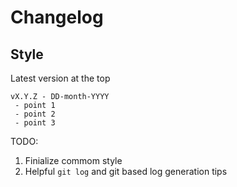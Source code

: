 # Changelog

## Style

Latest version at the top

```
vX.Y.Z - DD-month-YYYY
 - point 1
 - point 2
 - point 3
```

TODO:
1. Finialize commom style
2. Helpful `git log` and git based log generation tips
